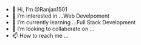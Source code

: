 - 👋 Hi, I’m @Ranjan1501
- 👀 I’m interested in ...Web Develpoment
- 🌱 I’m currently learning ...Full Stack Development
- 💞️ I’m looking to collaborate on ...
- 📫 How to reach me ...

<!---
Ranjan1501/Ranjan1501 is a ✨ special ✨ repository because its `README.md` (this file) appears on your GitHub profile.
You can click the Preview link to take a look at your changes.
--->
